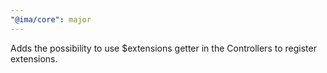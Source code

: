 ```yaml
---
"@ima/core": major
---
```


Adds the possibility to use \$extensions getter in the Controllers to register extensions.
